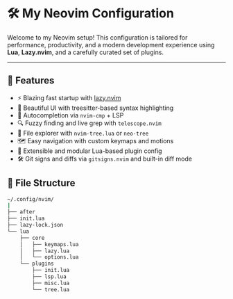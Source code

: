 # 🛠️ My Neovim Configuration

Welcome to my Neovim setup! This configuration is tailored for performance, productivity, and a modern development experience using **Lua**, **Lazy.nvim**, and a carefully curated set of plugins.

---

## 🚀 Features

- ⚡ Blazing fast startup with [lazy.nvim](https://github.com/folke/lazy.nvim)
- 🌈 Beautiful UI with treesitter-based syntax highlighting
- 🧠 Autocompletion via `nvim-cmp` + LSP
- 🔍 Fuzzy finding and live grep with `telescope.nvim`
- 🧱 File explorer with `nvim-tree.lua` or `neo-tree`
- 🗺️ Easy navigation with custom keymaps and motions
- 🧩 Extensible and modular Lua-based plugin config
- 🛠️ Git signs and diffs via `gitsigns.nvim` and built-in diff mode



## 📁 File Structure
```bash
~/.config/nvim/
|
├── after
├── init.lua
├── lazy-lock.json
└── lua
    ├── core
    │   ├── keymaps.lua
    │   ├── lazy.lua
    │   └── options.lua
    └── plugins
        ├── init.lua
        ├── lsp.lua
        ├── misc.lua
        └── tree.lua
```
